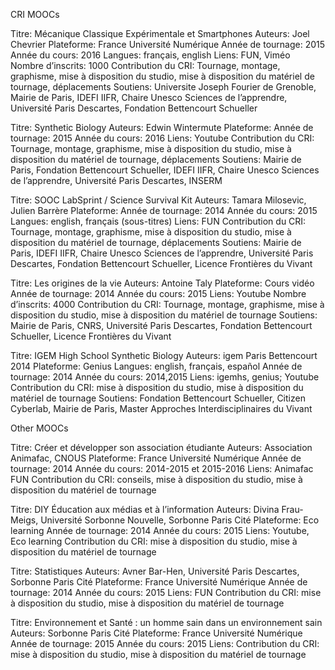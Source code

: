 CRI MOOCs

Titre: Mécanique Classique Expérimentale et Smartphones
Auteurs: Joel Chevrier
Plateforme: France Université Numérique
Année de tournage: 2015
Année du cours: 2016
Langues: français, english
Liens: FUN, Viméo
Nombre d’inscrits: 1000
Contribution du CRI: Tournage, montage, graphisme, mise à disposition du studio, mise à disposition du matériel de tournage, déplacements
Soutiens: Universite Joseph Fourier de Grenoble, Mairie de Paris, IDEFI IIFR, Chaire Unesco Sciences de l’apprendre, Université Paris Descartes, Fondation Bettencourt Schueller

Titre: Synthetic Biology
Auteurs: Edwin Wintermute
Plateforme:
Année de tournage: 2015
Année du cours: 2016
Liens: Youtube
Contribution du CRI: Tournage, montage, graphisme, mise à disposition du studio, mise à disposition du matériel de tournage, déplacements
Soutiens: Mairie de Paris, Fondation Bettencourt Schueller, IDEFI IIFR, Chaire Unesco Sciences de l’apprendre, Université Paris Descartes, INSERM

Titre: SOOC LabSprint / Science Survival Kit
Auteurs: Tamara Milosevic, Julien Barrère
Plateforme:
Année de tournage: 2014
Année du cours: 2015
Langues: english, français (sous-titres)
Liens: FUN
Contribution du CRI: Tournage, montage, graphisme, mise à disposition du studio, mise à disposition du matériel de tournage, déplacements
Soutiens: Mairie de Paris, IDEFI IIFR, Chaire Unesco Sciences de l’apprendre, Université Paris Descartes, Fondation Bettencourt Schueller, Licence Frontières du Vivant

Titre: Les origines de la vie
Auteurs: Antoine Taly
Plateforme: Cours vidéo
Année de tournage: 2014
Année du cours: 2015
Liens: Youtube
Nombre d’inscrits: 4000
Contribution du CRI: Tournage, montage, graphisme, mise à disposition du studio, mise à disposition du matériel de tournage
Soutiens: Mairie de Paris, CNRS, Université Paris Descartes, Fondation Bettencourt Schueller, Licence Frontières du Vivant

Titre: IGEM High School Synthetic Biology
Auteurs: igem Paris Bettencourt 2014
Plateforme: Genius
Langues: english, français, español
Année de tournage: 2014
Année du cours: 2014,2015
Liens: igemhs, genius; Youtube
Contribution du CRI: mise à disposition du studio, mise à disposition du matériel de tournage
Soutiens:  Fondation Bettencourt Schueller, Citizen Cyberlab, Mairie de Paris, Master Approches Interdisciplinaires du Vivant

 

Other MOOCs

Titre: Créer et développer son association étudiante
Auteurs: Association Animafac, CNOUS
Plateforme: France Université Numérique
Année de tournage: 2014
Année du cours: 2014-2015 et 2015-2016
Liens: Animafac FUN
Contribution du CRI: conseils, mise à disposition du studio, mise à disposition du matériel de tournage

Titre: DIY Éducation aux médias et à l’information
Auteurs: Divina Frau-Meigs, Université Sorbonne Nouvelle, Sorbonne Paris Cité
Plateforme: Eco learning
Année de tournage: 2014
Année du cours: 2015
Liens: Youtube, Eco learning
Contribution du CRI: mise à disposition du studio, mise à disposition du matériel de tournage

Titre: Statistiques
Auteurs:  Avner Bar-Hen, Université Paris Descartes, Sorbonne Paris Cité
Plateforme: France Université Numérique
Année de tournage: 2014
Année du cours: 2015
Liens: FUN
Contribution du CRI: mise à disposition du studio, mise à disposition du matériel de tournage

Titre:  Environnement et Santé : un homme sain dans un environnement sain 
Auteurs:  Sorbonne Paris Cité
Plateforme: France Université Numérique
Année de tournage: 2015
Année du cours: 2015
Liens:
Contribution du CRI: mise à disposition du studio, mise à disposition du matériel de tournage